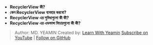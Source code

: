- **RecyclerView কী?**
- **কেন RecyclerView ব্যবহার করবো?**
- **RecyclerView এর সুবিধাগুলো কী কী?**
- **RecyclerView এর এডভান্স ফিচারগুলো কী কী?**




>Author: MD. YEAMIN
> Created by: [Learn With Yeamin](https://www.youtube.com/@LearnWithYeamin)
> [Subscribe on YouTube](https://www.youtube.com/@LearnWithYeamin) | [Follow on GitHub](https://github.com/YeaminDevs)

